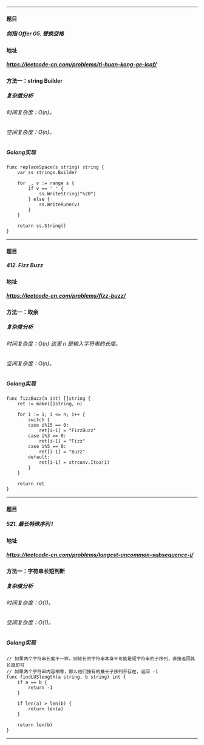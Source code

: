 ***
#### 题目
##### 剑指 Offer 05. 替换空格
#### 地址
##### https://leetcode-cn.com/problems/ti-huan-kong-ge-lcof/
#### 方法一：string Builder
##### 复杂度分析
###### 时间复杂度：O(n)。
###### 空间复杂度：O(n)。
##### Golang实现
    func replaceSpace(s string) string {
        var ss strings.Builder
    
        for _, v := range s {
            if v == ' ' {
                ss.WriteString("%20")
            } else {
                ss.WriteRune(v)
            }
        }
    
        return ss.String()
    }
***
#### 题目
##### 412. Fizz Buzz
#### 地址
##### https://leetcode-cn.com/problems/fizz-buzz/
#### 方法一：取余
##### 复杂度分析
###### 时间复杂度：O(n) 这里 n 是输入字符串的长度。
###### 空间复杂度：O(n)。
##### Golang实现
    func fizzBuzz(n int) []string {
        ret := make([]string, n)
    
        for i := 1; i <= n; i++ {
            switch {
            case i%15 == 0:
                ret[i-1] = "FizzBuzz"
            case i%3 == 0:
                ret[i-1] = "Fizz"
            case i%5 == 0:
                ret[i-1] = "Buzz"
            default:
                ret[i-1] = strconv.Itoa(i)
            }
        }
    
        return ret
    }
***
#### 题目
##### 521. 最长特殊序列 Ⅰ
#### 地址
##### https://leetcode-cn.com/problems/longest-uncommon-subsequence-i/
#### 方法一：字符串长短判断
##### 复杂度分析
###### 时间复杂度：O(1)。
###### 空间复杂度：O(1)。
##### Golang实现
    // 如果两个字符串长度不一样，则较长的字符串本身不可能是短字符串的子序列，直接返回其长度即可
    // 如果两个字符串内容相等，那么他们独有的最长子序列不存在，返回 -1
    func findLUSlength(a string, b string) int {
        if a == b {
            return -1
        }
    
        if len(a) > len(b) {
            return len(a)
        }
    
        return len(b)
    }
***